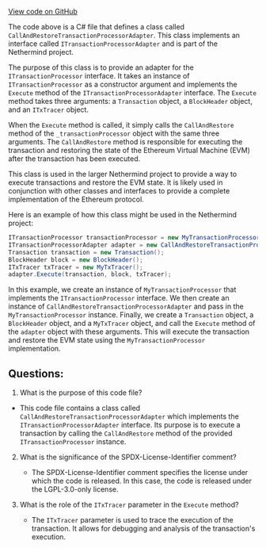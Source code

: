 [View code on GitHub](https://github.com/NethermindEth/nethermind/src/Nethermind/Nethermind.Evm/TransactionProcessing/CallAndRestoreTransactionProcessorAdapter.cs)

The code above is a C# file that defines a class called `CallAndRestoreTransactionProcessorAdapter`. This class implements an interface called `ITransactionProcessorAdapter` and is part of the Nethermind project. 

The purpose of this class is to provide an adapter for the `ITransactionProcessor` interface. It takes an instance of `ITransactionProcessor` as a constructor argument and implements the `Execute` method of the `ITransactionProcessorAdapter` interface. The `Execute` method takes three arguments: a `Transaction` object, a `BlockHeader` object, and an `ITxTracer` object. 

When the `Execute` method is called, it simply calls the `CallAndRestore` method of the `_transactionProcessor` object with the same three arguments. The `CallAndRestore` method is responsible for executing the transaction and restoring the state of the Ethereum Virtual Machine (EVM) after the transaction has been executed. 

This class is used in the larger Nethermind project to provide a way to execute transactions and restore the EVM state. It is likely used in conjunction with other classes and interfaces to provide a complete implementation of the Ethereum protocol. 

Here is an example of how this class might be used in the Nethermind project:

```csharp
ITransactionProcessor transactionProcessor = new MyTransactionProcessor();
ITransactionProcessorAdapter adapter = new CallAndRestoreTransactionProcessorAdapter(transactionProcessor);
Transaction transaction = new Transaction();
BlockHeader block = new BlockHeader();
ITxTracer txTracer = new MyTxTracer();
adapter.Execute(transaction, block, txTracer);
```

In this example, we create an instance of `MyTransactionProcessor` that implements the `ITransactionProcessor` interface. We then create an instance of `CallAndRestoreTransactionProcessorAdapter` and pass in the `MyTransactionProcessor` instance. Finally, we create a `Transaction` object, a `BlockHeader` object, and a `MyTxTracer` object, and call the `Execute` method of the `adapter` object with these arguments. This will execute the transaction and restore the EVM state using the `MyTransactionProcessor` implementation.
## Questions: 
 1. What is the purpose of this code file?
   - This code file contains a class called `CallAndRestoreTransactionProcessorAdapter` which implements the `ITransactionProcessorAdapter` interface. Its purpose is to execute a transaction by calling the `CallAndRestore` method of the provided `ITransactionProcessor` instance.

2. What is the significance of the SPDX-License-Identifier comment?
   - The SPDX-License-Identifier comment specifies the license under which the code is released. In this case, the code is released under the LGPL-3.0-only license.

3. What is the role of the `ITxTracer` parameter in the `Execute` method?
   - The `ITxTracer` parameter is used to trace the execution of the transaction. It allows for debugging and analysis of the transaction's execution.